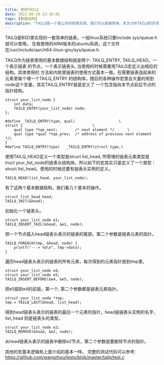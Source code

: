 ```yaml
---
title: 使用TAILQ
date: 2021-06-20 23:16:01
tags: [数据结构]
description: "TAILQ是一个套公共的链表实现，我们可以直接使用。本文分析TAILQ的实现"
---
```


TAILQ是BSD里实现的一套简单的链表，一般linux系统只要include sys/queue.h就可以使用。
在我使用的ARM版本的ubuntu系统，这个文件在/usr/include/aarch64-linux-gnu/sys/queue.h.

TAILQ作为链表使用的基本数据结构就是两个: TAILQ_ENTRY, TAILQ_HEAD。一个表示链表
的节点，一个表示链表头, 当使用的时候需要用TAILQ宏定义出相应的结构。具体使用的
方法和内核里链表的使用方式基本一致。在需要链表连起来的元素里每个埋一个TAILQ_ENTRY
的结构体。随后的各种操作宏里会大量的用到node这个变量。其实TAILQ_ENTRY就是定义了
一个包含指向本节点前后节点的指针结构。
```
struct your_list_node {
	int data;
	TAILQ_ENTRY(your_list_node) node;
};

#define	_TAILQ_ENTRY(type, qual)					\
struct {								\
	qual type *tqe_next;		/* next element */		\
	qual type *qual *tqe_prev;	/* address of previous next element */\
}
#define TAILQ_ENTRY(type)	_TAILQ_ENTRY(struct type,)
```
使用TAILQ_HEAD定义一个类型是struct list_head, 所管理的链表元素类型是
truct your_list_node的链表头结构体。所以如下的宏其实只是定义了一个类型：
struct list_head。使用的时候还要有链表头实例的定义。
```
TAILQ_HEAD(list_head, your_list_node);	
```

有了这两个基本数据结构，我们看几个基本的操作。
```
struct list_head head;
TAILQ_INIT(&head);
```
初始化一个链表头。

```
struct your_list_node e1;
TAILQ_INSERT_TAIL(&head, &e1, node);
```
把一个节点插入head链表头表示的链表的尾部。第二个参数是链表元素的指针。

```
TAILQ_FOREACH(tmp, &head, node) {
	printf("---> %d\n", tmp->data);
}
```
遍历head链表头表示的链表的所有元素，每次得到的元素指针放到tmp里。

```
struct your_list_node e4;
struct your_list_node e5;
TAILQ_INSERT_BEFORE(&e4, &e5, node);
```
把e5插到e4的前面，第一个, 第二个参数都是链表元素指针。

```
struct your_list_node *tmp;
tmp = TAILQ_LAST(&head, list_head);
```
得到head链表头表示的链表的最后一个元素的指针。head是链表头实例的名字，list_head
则是链表头的类型。

```
struct your_list_node e2;
TAILQ_REMOVE(&head, &e2, node);
```
从head链表头表示的链表中删除e2节点，第二个参数是要删除节点的指针。

其他的宏基本逻辑和上面介绍的基本一样。
完整的测试代码可以参考: https://github.com/wangzhou/tests/blob/master/tailq/test.c
